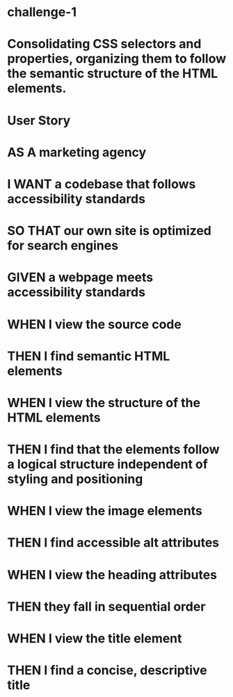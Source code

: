 # challenge-1
# Consolidating CSS selectors and properties, organizing them to follow the semantic structure of the HTML elements.


# User Story  
# AS A marketing agency
# I WANT a codebase that follows accessibility standards
# SO THAT our own site is optimized for search engines


# GIVEN a webpage meets accessibility standards
# WHEN I view the source code
# THEN I find semantic HTML elements
# WHEN I view the structure of the HTML elements
# THEN I find that the elements follow a logical structure independent of styling and positioning
# WHEN I view the image elements
# THEN I find accessible alt attributes
# WHEN I view the heading attributes
# THEN they fall in sequential order
# WHEN I view the title element
# THEN I find a concise, descriptive title

